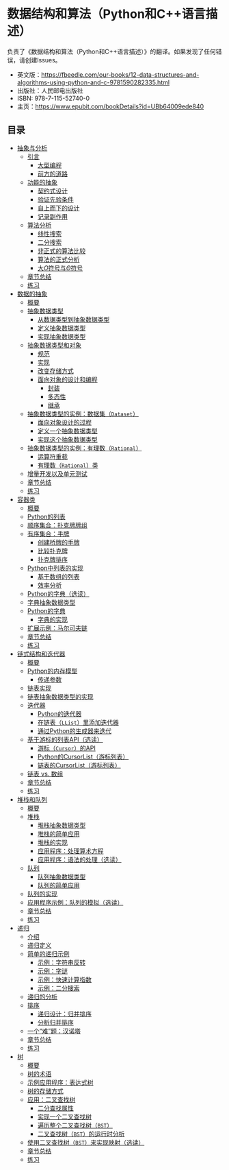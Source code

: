 # 数据结构和算法（Python和C++语言描述）

负责了《数据结构和算法（Python和C++语言描述）》的翻译。如果发现了任何错误，请创建Issues。

* 英文版：https://fbeedle.com/our-books/12-data-structures-and-algorithms-using-python-and-c-9781590282335.html
* 出版社：人民邮电出版社
* ISBN: 978-7-115-52740-0
* 主页：https://www.epubit.com/bookDetails?id=UBb64009ede840

## 目录

* [抽象与分析](https://github.com/BigEgg/Data-Structures-and-Algorithms/blob/master/Translation%20(Markdown)/Chapter%2001.md#抽象与分析)
  * [引言](https://github.com/BigEgg/Data-Structures-and-Algorithms/blob/master/Translation%20(Markdown)/Chapter%2001.md#引言)
    * [大型编程](https://github.com/BigEgg/Data-Structures-and-Algorithms/blob/master/Translation%20(Markdown)/Chapter%2001.md#大型编程)
    * [前方的道路](https://github.com/BigEgg/Data-Structures-and-Algorithms/blob/master/Translation%20(Markdown)/Chapter%2001.md#前方的道路)
  * [功能的抽象](https://github.com/BigEgg/Data-Structures-and-Algorithms/blob/master/Translation%20(Markdown)/Chapter%2001.md#功能的抽象)
    * [契约式设计](https://github.com/BigEgg/Data-Structures-and-Algorithms/blob/master/Translation%20(Markdown)/Chapter%2001.md#契约式设计)
    * [验证先验条件](https://github.com/BigEgg/Data-Structures-and-Algorithms/blob/master/Translation%20(Markdown)/Chapter%2001.md#验证先验条件)
    * [自上而下的设计](https://github.com/BigEgg/Data-Structures-and-Algorithms/blob/master/Translation%20(Markdown)/Chapter%2001.md#自上而下的设计)
    * [记录副作用](https://github.com/BigEgg/Data-Structures-and-Algorithms/blob/master/Translation%20(Markdown)/Chapter%2001.md#记录副作用)
  * [算法分析](https://github.com/BigEgg/Data-Structures-and-Algorithms/blob/master/Translation%20(Markdown)/Chapter%2001.md#算法分析)
    * [线性搜索](https://github.com/BigEgg/Data-Structures-and-Algorithms/blob/master/Translation%20(Markdown)/Chapter%2001.md#线性搜索)
    * [二分搜索](https://github.com/BigEgg/Data-Structures-and-Algorithms/blob/master/Translation%20(Markdown)/Chapter%2001.md#二分搜索)
    * [非正式的算法比较](https://github.com/BigEgg/Data-Structures-and-Algorithms/blob/master/Translation%20(Markdown)/Chapter%2001.md#非正式的算法比较)
    * [算法的正式分析](https://github.com/BigEgg/Data-Structures-and-Algorithms/blob/master/Translation%20(Markdown)/Chapter%2001.md#算法的正式分析)
    * [大$O$符号与$Θ$符号](https://github.com/BigEgg/Data-Structures-and-Algorithms/blob/master/Translation%20(Markdown)/Chapter%2001.md#%E5%A4%A7o%E7%AC%A6%E5%8F%B7%E4%B8%8E%CE%B8%E7%AC%A6%E5%8F%B7)
  * [章节总结](https://github.com/BigEgg/Data-Structures-and-Algorithms/blob/master/Translation%20(Markdown)/Chapter%2001.md#章节总结)
  * [练习](https://github.com/BigEgg/Data-Structures-and-Algorithms/blob/master/Translation%20(Markdown)/Chapter%2001.md#练习)
* [数据的抽象](https://github.com/BigEgg/Data-Structures-and-Algorithms/blob/master/Translation%20(Markdown)/Chapter%2002.md#数据的抽象)
  * [概要](https://github.com/BigEgg/Data-Structures-and-Algorithms/blob/master/Translation%20(Markdown)/Chapter%2002.md#概要)
  * [抽象数据类型](https://github.com/BigEgg/Data-Structures-and-Algorithms/blob/master/Translation%20(Markdown)/Chapter%2002.md#抽象数据类型)
    * [从数据类型到抽象数据类型](https://github.com/BigEgg/Data-Structures-and-Algorithms/blob/master/Translation%20(Markdown)/Chapter%2002.md#从数据类型到抽象数据类型)
    * [定义抽象数据类型](https://github.com/BigEgg/Data-Structures-and-Algorithms/blob/master/Translation%20(Markdown)/Chapter%2002.md#定义抽象数据类型)
    * [实现抽象数据类型](https://github.com/BigEgg/Data-Structures-and-Algorithms/blob/master/Translation%20(Markdown)/Chapter%2002.md#实现抽象数据类型)
  * [抽象数据类型和对象](https://github.com/BigEgg/Data-Structures-and-Algorithms/blob/master/Translation%20(Markdown)/Chapter%2002.md#抽象数据类型和对象)
    * [规范](https://github.com/BigEgg/Data-Structures-and-Algorithms/blob/master/Translation%20(Markdown)/Chapter%2002.md#规范)
    * [实现](https://github.com/BigEgg/Data-Structures-and-Algorithms/blob/master/Translation%20(Markdown)/Chapter%2002.md#实现)
    * [改变存储方式](https://github.com/BigEgg/Data-Structures-and-Algorithms/blob/master/Translation%20(Markdown)/Chapter%2002.md#改变存储方式)
    * [面向对象的设计和编程](https://github.com/BigEgg/Data-Structures-and-Algorithms/blob/master/Translation%20(Markdown)/Chapter%2002.md#面向对象的设计和编程)
      * [封装](https://github.com/BigEgg/Data-Structures-and-Algorithms/blob/master/Translation%20(Markdown)/Chapter%2002.md#封装)
      * [多态性](https://github.com/BigEgg/Data-Structures-and-Algorithms/blob/master/Translation%20(Markdown)/Chapter%2002.md#多态性)
      * [继承](https://github.com/BigEgg/Data-Structures-and-Algorithms/blob/master/Translation%20(Markdown)/Chapter%2002.md#继承)
  * [抽象数据类型的实例：数据集（`Dataset`）](https://github.com/BigEgg/Data-Structures-and-Algorithms/blob/master/Translation%20(Markdown)/Chapter%2002.md#%E6%8A%BD%E8%B1%A1%E6%95%B0%E6%8D%AE%E7%B1%BB%E5%9E%8B%E7%9A%84%E5%AE%9E%E4%BE%8B%E6%95%B0%E6%8D%AE%E9%9B%86dataset)
    * [面向对象设计的过程](https://github.com/BigEgg/Data-Structures-and-Algorithms/blob/master/Translation%20(Markdown)/Chapter%2002.md#面向对象设计的过程)
    * [定义一个抽象数据类型](https://github.com/BigEgg/Data-Structures-and-Algorithms/blob/master/Translation%20(Markdown)/Chapter%2002.md#定义一个抽象数据类型)
    * [实现这个抽象数据类型](https://github.com/BigEgg/Data-Structures-and-Algorithms/blob/master/Translation%20(Markdown)/Chapter%2002.md#实现这个抽象数据类型)
  * [抽象数据类型的实例：有理数（`Rational`）](https://github.com/BigEgg/Data-Structures-and-Algorithms/blob/master/Translation%20(Markdown)/Chapter%2002.md#%E6%8A%BD%E8%B1%A1%E6%95%B0%E6%8D%AE%E7%B1%BB%E5%9E%8B%E7%9A%84%E5%AE%9E%E4%BE%8B%E6%9C%89%E7%90%86%E6%95%B0rational)
    * [运算符重载](https://github.com/BigEgg/Data-Structures-and-Algorithms/blob/master/Translation%20(Markdown)/Chapter%2002.md#运算符重载)
    * [有理数（`Rational`）类](https://github.com/BigEgg/Data-Structures-and-Algorithms/blob/master/Translation%20(Markdown)/Chapter%2002.md#%E6%9C%89%E7%90%86%E6%95%B0rational%E7%B1%BB)
  * [增量开发以及单元测试](https://github.com/BigEgg/Data-Structures-and-Algorithms/blob/master/Translation%20(Markdown)/Chapter%2002.md#增量开发以及单元测试)
  * [章节总结](https://github.com/BigEgg/Data-Structures-and-Algorithms/blob/master/Translation%20(Markdown)/Chapter%2002.md#章节总结)
  * [练习](https://github.com/BigEgg/Data-Structures-and-Algorithms/blob/master/Translation%20(Markdown)/Chapter%2002.md#练习)
* [容器类](https://github.com/BigEgg/Data-Structures-and-Algorithms/blob/master/Translation%20(Markdown)/Chapter%2003.md#容器类)
  * [概要](https://github.com/BigEgg/Data-Structures-and-Algorithms/blob/master/Translation%20(Markdown)/Chapter%2003.md#概要)
  * [Python的列表](https://github.com/BigEgg/Data-Structures-and-Algorithms/blob/master/Translation%20(Markdown)/Chapter%2003.md#Python的列表)
  * [顺序集合：扑克牌牌组](https://github.com/BigEgg/Data-Structures-and-Algorithms/blob/master/Translation%20(Markdown)/Chapter%2003.md#%E9%A1%BA%E5%BA%8F%E9%9B%86%E5%90%88%E6%89%91%E5%85%8B%E7%89%8C%E7%89%8C%E7%BB%84)
  * [有序集合：手牌](https://github.com/BigEgg/Data-Structures-and-Algorithms/blob/master/Translation%20(Markdown)/Chapter%2003.md#%E9%A1%BA%E5%BA%8F%E9%9B%86%E5%90%88%E6%89%91%E5%85%8B%E7%89%8C%E7%89%8C%E7%BB%84)
    * [创建桥牌的手牌](https://github.com/BigEgg/Data-Structures-and-Algorithms/blob/master/Translation%20(Markdown)/Chapter%2003.md#创建桥牌的手牌)
    * [比较扑克牌](https://github.com/BigEgg/Data-Structures-and-Algorithms/blob/master/Translation%20(Markdown)/Chapter%2003.md#比较扑克牌)
    * [扑克牌排序](https://github.com/BigEgg/Data-Structures-and-Algorithms/blob/master/Translation%20(Markdown)/Chapter%2003.md#扑克牌排序)
  * [Python中列表的实现](https://github.com/BigEgg/Data-Structures-and-Algorithms/blob/master/Translation%20(Markdown)/Chapter%2003.md#Python中列表的实现)
    * [基于数组的列表](https://github.com/BigEgg/Data-Structures-and-Algorithms/blob/master/Translation%20(Markdown)/Chapter%2003.md#基于数组的列表)
    * [效率分析](https://github.com/BigEgg/Data-Structures-and-Algorithms/blob/master/Translation%20(Markdown)/Chapter%2003.md#效率分析)
  * [Python的字典（选读）](https://github.com/BigEgg/Data-Structures-and-Algorithms/blob/master/Translation%20(Markdown)/Chapter%2003.md#python%E7%9A%84%E5%AD%97%E5%85%B8%E9%80%89%E8%AF%BB)
  * [字典抽象数据类型](https://github.com/BigEgg/Data-Structures-and-Algorithms/blob/master/Translation%20(Markdown)/Chapter%2003.md#字典抽象数据类型)
  * [Python的字典](https://github.com/BigEgg/Data-Structures-and-Algorithms/blob/master/Translation%20(Markdown)/Chapter%2003.md#Python的字典)
    * [字典的实现](https://github.com/BigEgg/Data-Structures-and-Algorithms/blob/master/Translation%20(Markdown)/Chapter%2003.md#字典的实现)
  * [扩展示例：马尔可夫链](https://github.com/BigEgg/Data-Structures-and-Algorithms/blob/master/Translation%20(Markdown)/Chapter%2003.md#%E6%89%A9%E5%B1%95%E7%A4%BA%E4%BE%8B%E9%A9%AC%E5%B0%94%E5%8F%AF%E5%A4%AB%E9%93%BE)
  * [章节总结](https://github.com/BigEgg/Data-Structures-and-Algorithms/blob/master/Translation%20(Markdown)/Chapter%2003.md#章节总结)
  * [练习](https://github.com/BigEgg/Data-Structures-and-Algorithms/blob/master/Translation%20(Markdown)/Chapter%2003.md#练习)
* [链式结构和迭代器](https://github.com/BigEgg/Data-Structures-and-Algorithms/blob/master/Translation%20(Markdown)/Chapter%2004.md#链式结构和迭代器)
  * [概要](https://github.com/BigEgg/Data-Structures-and-Algorithms/blob/master/Translation%20(Markdown)/Chapter%2004.md#概要)
  * [Python的内存模型](https://github.com/BigEgg/Data-Structures-and-Algorithms/blob/master/Translation%20(Markdown)/Chapter%2004.md#Python的内存模型)
    * [传递参数](https://github.com/BigEgg/Data-Structures-and-Algorithms/blob/master/Translation%20(Markdown)/Chapter%2004.md#传递参数)
  * [链表实现](https://github.com/BigEgg/Data-Structures-and-Algorithms/blob/master/Translation%20(Markdown)/Chapter%2004.md#链表实现)
  * [链表抽象数据类型的实现](https://github.com/BigEgg/Data-Structures-and-Algorithms/blob/master/Translation%20(Markdown)/Chapter%2004.md#链表抽象数据类型的实现)
  * [迭代器](https://github.com/BigEgg/Data-Structures-and-Algorithms/blob/master/Translation%20(Markdown)/Chapter%2004.md#迭代器)
    * [Python的迭代器](https://github.com/BigEgg/Data-Structures-and-Algorithms/blob/master/Translation%20(Markdown)/Chapter%2004.md#Python的迭代器)
    * [在链表（`LList`）里添加迭代器](https://github.com/BigEgg/Data-Structures-and-Algorithms/blob/master/Translation%20(Markdown)/Chapter%2004.md#%E5%9C%A8%E9%93%BE%E8%A1%A8llist%E9%87%8C%E6%B7%BB%E5%8A%A0%E8%BF%AD%E4%BB%A3%E5%99%A8)
    * [通过Python的生成器来迭代](https://github.com/BigEgg/Data-Structures-and-Algorithms/blob/master/Translation%20(Markdown)/Chapter%2004.md#通过Python的生成器来迭代)
  * [基于游标的列表API（选读）](https://github.com/BigEgg/Data-Structures-and-Algorithms/blob/master/Translation%20(Markdown)/Chapter%2004.md#%E5%9F%BA%E4%BA%8E%E6%B8%B8%E6%A0%87%E7%9A%84%E5%88%97%E8%A1%A8api%E9%80%89%E8%AF%BB)
    * [游标（`Cursor`）的API](https://github.com/BigEgg/Data-Structures-and-Algorithms/blob/master/Translation%20(Markdown)/Chapter%2004.md#%E6%B8%B8%E6%A0%87cursor%E7%9A%84api)
    * [Python的CursorList（游标列表）](https://github.com/BigEgg/Data-Structures-and-Algorithms/blob/master/Translation%20(Markdown)/Chapter%2004.md#python%E7%9A%84cursorlist%E6%B8%B8%E6%A0%87%E5%88%97%E8%A1%A8)
    * [链表的CursorList（游标列表）](https://github.com/BigEgg/Data-Structures-and-Algorithms/blob/master/Translation%20(Markdown)/Chapter%2004.md#%E9%93%BE%E8%A1%A8%E7%9A%84cursorlist%E6%B8%B8%E6%A0%87%E5%88%97%E8%A1%A8)
  * [链表 vs. 数组](https://github.com/BigEgg/Data-Structures-and-Algorithms/blob/master/Translation%20(Markdown)/Chapter%2004.md#%E9%93%BE%E8%A1%A8-vs-%E6%95%B0%E7%BB%84)
  * [章节总结](https://github.com/BigEgg/Data-Structures-and-Algorithms/blob/master/Translation%20(Markdown)/Chapter%2004.md#章节总结)
  * [练习](https://github.com/BigEgg/Data-Structures-and-Algorithms/blob/master/Translation%20(Markdown)/Chapter%2004.md#练习)
* [堆栈和队列](https://github.com/BigEgg/Data-Structures-and-Algorithms/blob/master/Translation%20(Markdown)/Chapter%2005.md#堆栈和队列)
  * [概要](https://github.com/BigEgg/Data-Structures-and-Algorithms/blob/master/Translation%20(Markdown)/Chapter%2005.md#概要)
  * [堆栈](https://github.com/BigEgg/Data-Structures-and-Algorithms/blob/master/Translation%20(Markdown)/Chapter%2005.md#堆栈)
    * [堆栈抽象数据类型](https://github.com/BigEgg/Data-Structures-and-Algorithms/blob/master/Translation%20(Markdown)/Chapter%2005.md#堆栈抽象数据类型)
    * [堆栈的简单应用](https://github.com/BigEgg/Data-Structures-and-Algorithms/blob/master/Translation%20(Markdown)/Chapter%2005.md#堆栈的简单应用)
    * [堆栈的实现](https://github.com/BigEgg/Data-Structures-and-Algorithms/blob/master/Translation%20(Markdown)/Chapter%2005.md#堆栈的实现)
    * [应用程序：处理算术方程](https://github.com/BigEgg/Data-Structures-and-Algorithms/blob/master/Translation%20(Markdown)/Chapter%2005.md#%E5%BA%94%E7%94%A8%E7%A8%8B%E5%BA%8F%E5%A4%84%E7%90%86%E7%AE%97%E6%9C%AF%E6%96%B9%E7%A8%8B)
    * [应用程序：语法的处理（选读）](https://github.com/BigEgg/Data-Structures-and-Algorithms/blob/master/Translation%20(Markdown)/Chapter%2005.md#%E5%BA%94%E7%94%A8%E7%A8%8B%E5%BA%8F%E8%AF%AD%E6%B3%95%E7%9A%84%E5%A4%84%E7%90%86%E9%80%89%E8%AF%BB)
  * [队列](https://github.com/BigEgg/Data-Structures-and-Algorithms/blob/master/Translation%20(Markdown)/Chapter%2005.md#队列)
    * [队列抽象数据类型](https://github.com/BigEgg/Data-Structures-and-Algorithms/blob/master/Translation%20(Markdown)/Chapter%2005.md#队列抽象数据类型)
    * [队列的简单应用](https://github.com/BigEgg/Data-Structures-and-Algorithms/blob/master/Translation%20(Markdown)/Chapter%2005.md#队列的简单应用)
  * [队列的实现](https://github.com/BigEgg/Data-Structures-and-Algorithms/blob/master/Translation%20(Markdown)/Chapter%2005.md#队列的实现)
  * [应用程序示例：队列的模拟（选读）](https://github.com/BigEgg/Data-Structures-and-Algorithms/blob/master/Translation%20(Markdown)/Chapter%2005.md#%E5%BA%94%E7%94%A8%E7%A8%8B%E5%BA%8F%E7%A4%BA%E4%BE%8B%E9%98%9F%E5%88%97%E7%9A%84%E6%A8%A1%E6%8B%9F%E9%80%89%E8%AF%BB)
  * [章节总结](https://github.com/BigEgg/Data-Structures-and-Algorithms/blob/master/Translation%20(Markdown)/Chapter%2005.md#章节总结)
  * [练习](https://github.com/BigEgg/Data-Structures-and-Algorithms/blob/master/Translation%20(Markdown)/Chapter%2005.md#练习)
* [递归](https://github.com/BigEgg/Data-Structures-and-Algorithms/blob/master/Translation%20(Markdown)/Chapter%2006.md#递归)
  * [介绍](https://github.com/BigEgg/Data-Structures-and-Algorithms/blob/master/Translation%20(Markdown)/Chapter%2006.md#介绍)
  * [递归定义](https://github.com/BigEgg/Data-Structures-and-Algorithms/blob/master/Translation%20(Markdown)/Chapter%2006.md#递归定义)
  * [简单的递归示例](https://github.com/BigEgg/Data-Structures-and-Algorithms/blob/master/Translation%20(Markdown)/Chapter%2006.md#简单的递归示例)
    * [示例：字符串反转](https://github.com/BigEgg/Data-Structures-and-Algorithms/blob/master/Translation%20(Markdown)/Chapter%2006.md#%E7%A4%BA%E4%BE%8B%E5%AD%97%E7%AC%A6%E4%B8%B2%E5%8F%8D%E8%BD%AC)
    * [示例：字谜](https://github.com/BigEgg/Data-Structures-and-Algorithms/blob/master/Translation%20(Markdown)/Chapter%2006.md#%E7%A4%BA%E4%BE%8B%E5%AD%97%E8%B0%9C)
    * [示例：快速计算指数](https://github.com/BigEgg/Data-Structures-and-Algorithms/blob/master/Translation%20(Markdown)/Chapter%2006.md#%E7%A4%BA%E4%BE%8B%E5%BF%AB%E9%80%9F%E8%AE%A1%E7%AE%97%E6%8C%87%E6%95%B0)
    * [示例：二分搜索](https://github.com/BigEgg/Data-Structures-and-Algorithms/blob/master/Translation%20(Markdown)/Chapter%2006.md#%E7%A4%BA%E4%BE%8B%E4%BA%8C%E5%88%86%E6%90%9C%E7%B4%A2)
  * [递归的分析](https://github.com/BigEgg/Data-Structures-and-Algorithms/blob/master/Translation%20(Markdown)/Chapter%2006.md#递归的分析)
  * [排序](https://github.com/BigEgg/Data-Structures-and-Algorithms/blob/master/Translation%20(Markdown)/Chapter%2006.md#排序)
    * [递归设计：归并排序](https://github.com/BigEgg/Data-Structures-and-Algorithms/blob/master/Translation%20(Markdown)/Chapter%2006.md#%E9%80%92%E5%BD%92%E8%AE%BE%E8%AE%A1%E5%BD%92%E5%B9%B6%E6%8E%92%E5%BA%8F)
    * [分析归并排序](https://github.com/BigEgg/Data-Structures-and-Algorithms/blob/master/Translation%20(Markdown)/Chapter%2006.md#分析归并排序)
  * [一个“难”题：汉诺塔](https://github.com/BigEgg/Data-Structures-and-Algorithms/blob/master/Translation%20(Markdown)/Chapter%2006.md#%E4%B8%80%E4%B8%AA%E9%9A%BE%E9%A2%98%E6%B1%89%E8%AF%BA%E5%A1%94)
  * [章节总结](https://github.com/BigEgg/Data-Structures-and-Algorithms/blob/master/Translation%20(Markdown)/Chapter%2006.md#章节总结)
  * [练习](https://github.com/BigEgg/Data-Structures-and-Algorithms/blob/master/Translation%20(Markdown)/Chapter%2006.md#练习)
* [树](https://github.com/BigEgg/Data-Structures-and-Algorithms/blob/master/Translation%20(Markdown)/Chapter%2007.md#树)
  * [概要](https://github.com/BigEgg/Data-Structures-and-Algorithms/blob/master/Translation%20(Markdown)/Chapter%2007.md#概要)
  * [树的术语](https://github.com/BigEgg/Data-Structures-and-Algorithms/blob/master/Translation%20(Markdown)/Chapter%2007.md#树的术语)
  * [示例应用程序：表达式树](https://github.com/BigEgg/Data-Structures-and-Algorithms/blob/master/Translation%20(Markdown)/Chapter%2007.md#%E7%A4%BA%E4%BE%8B%E5%BA%94%E7%94%A8%E7%A8%8B%E5%BA%8F%E8%A1%A8%E8%BE%BE%E5%BC%8F%E6%A0%91)
  * [树的存储方式](https://github.com/BigEgg/Data-Structures-and-Algorithms/blob/master/Translation%20(Markdown)/Chapter%2007.md#树的存储方式)
  * [应用：二叉查找树](https://github.com/BigEgg/Data-Structures-and-Algorithms/blob/master/Translation%20(Markdown)/Chapter%2007.md#%E5%BA%94%E7%94%A8%E4%BA%8C%E5%8F%89%E6%9F%A5%E6%89%BE%E6%A0%91)
    * [二分查找属性](https://github.com/BigEgg/Data-Structures-and-Algorithms/blob/master/Translation%20(Markdown)/Chapter%2007.md#二分查找属性)
    * [实现一个二叉查找树](https://github.com/BigEgg/Data-Structures-and-Algorithms/blob/master/Translation%20(Markdown)/Chapter%2007.md#实现一个二叉查找树)
    * [遍历整个二叉查找树（`BST`）](https://github.com/BigEgg/Data-Structures-and-Algorithms/blob/master/Translation%20(Markdown)/Chapter%2007.md#%E9%81%8D%E5%8E%86%E6%95%B4%E4%B8%AA%E4%BA%8C%E5%8F%89%E6%9F%A5%E6%89%BE%E6%A0%91bst)
    * [二叉查找树（`BST`）的运行时分析](https://github.com/BigEgg/Data-Structures-and-Algorithms/blob/master/Translation%20(Markdown)/Chapter%2007.md#%E4%BA%8C%E5%8F%89%E6%9F%A5%E6%89%BE%E6%A0%91bst%E7%9A%84%E8%BF%90%E8%A1%8C%E6%97%B6%E5%88%86%E6%9E%90)
  * [使用二叉查找树（`BST`）来实现映射（选读）](https://github.com/BigEgg/Data-Structures-and-Algorithms/blob/master/Translation%20(Markdown)/Chapter%2007.md#%E4%BD%BF%E7%94%A8%E4%BA%8C%E5%8F%89%E6%9F%A5%E6%89%BE%E6%A0%91bst%E6%9D%A5%E5%AE%9E%E7%8E%B0%E6%98%A0%E5%B0%84%E9%80%89%E8%AF%BB)
  * [章节总结](https://github.com/BigEgg/Data-Structures-and-Algorithms/blob/master/Translation%20(Markdown)/Chapter%2007.md#章节总结)
  * [练习](https://github.com/BigEgg/Data-Structures-and-Algorithms/blob/master/Translation%20(Markdown)/Chapter%2007.md#练习)
